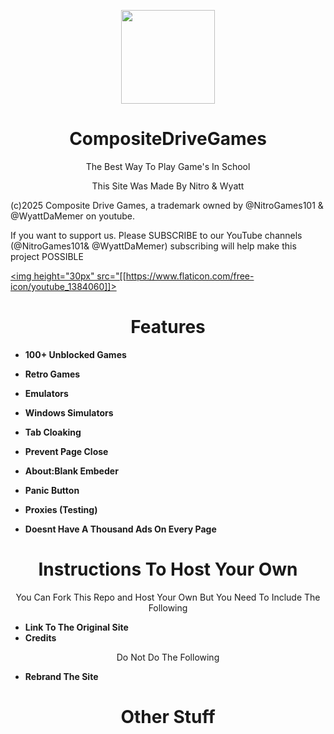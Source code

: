 <p align="center">
 
<img src="[[https://sz-games.github.io/G-Google.png](https://lh3.googleusercontent.com/rd-d/ALs6j_EMwOuWba_ydxKoIoJq6JphSgpQ8P6CbRCjgHrt5Buc7L_S-IN4qaXLFbc5OzuP6tkCCxXSSOLNtWvqoxyFLBFcN_iGlcViPPZ-GTd4JHfDzAs2TxhqWSXqWubHk-D4A9CMMm5-U8x8CjYmqhYcWGmGD52tVLj641HP_byfm9XHg1nxHp1rbOIcjkE9ZiMdBzhu_DRXsRzAUzUOEX5s8SBvNosDtwjDJrUybOXqCvNbryv4Ox4Cpe6PboFAJo_F9Y8O7Kb9dQR34MZbUYZh3oG8mNwVx_n6HXQNZQKzDIE3xBwNpMmZI4AmLqUvkKdQtpGcd1qe4GJnpzIcv4anXZbWqq8dE_vfpfdz3BsqrQmJoY1HAD9XyslQ-2kqF-nYip5Q4GNN_90oqipKXC150BfHAuawrZxwRciTUn-6fu6O_uoY4nKsRIJ8CXNIRRxm6Nv0fAta-WKlirrdcUTjR5lKGPEFfFtji-jEChT-qYfjevR5LB5i1nc0wmk5pVOB7_ErEsOXgf2A9UrHdA2OB_MjmW-Fb5hIMsutr-VdwLSMYp8tiOQWB-Ba61-BJSTgu7_gvD0ZNYhcbDdtlXmfcyPG_gQjve7GIXq5R9JcBoZo73Jz_fa2wFEPLb3Ainrd4apy_4Lr36L9zEGI96T3TXixeduJJq3bokZ5GX6IOWdrKGYl7Q6ZQka4GspgWRJb5Yi5xKKBXxXFAqmA-bHpKPj2pp_Cv7NUSBpNSXVUrdpyFb5W2Yl_B4BVqHeLIXXMH7q7SXsjDu1AF8fSBYYpUvbyZZQlanr-WTCFPSQzBxZ-FwaxriQW7JPhWZOQmNuj1azgmdkyG5E28d6XDZphfDha-LqU8VpTq4DvCXjOwxw77IF6Vl8MNwErubKxxe_mqZEHcbskBh3RziowfCviKkwl5resEeKOYOSwwMSM7vn97VVF5cKm1lKI2b--7l7OaqckpVb1dLAf1X1sf4v63yeCzAiqyeE5smF8gx0rphd_6btBOQYcSmjST_yB8w=w1366-h599?auditContext=prefetch)]([[https://ejo-nitro.github.io/compositegames.github.io/](https://gamesxo.github.io/compositedrivegames/)](https://gamesxo.github.io/compositedrivegames/))" width="150px" height="150px">

</p>

<h1 align="center">CompositeDriveGames</h1>
<p align="center">The Best Way To Play Game's In School</p>
<p align="center">This Site Was Made By Nitro & Wyatt </p>
<p algin="center">(c)2025 Composite Drive Games, a trademark owned by @NitroGames101 & @WyattDaMemer on youtube.
<p algin="center">If you want to support us. Please SUBSCRIBE to our YouTube channels (@NitroGames101& @WyattDaMemer) subscribing will help make this project POSSIBLE

<a href="https://www.youtube.com/@nitrogames101?sub_comfermation=1"><img height="30px"  src="[[https://www.flaticon.com/free-icon/youtube_1384060]]></a>




<h1 align="center">Features</h1>

- **100+ Unblocked Games**
- **Retro Games**
- **Emulators**
- **Windows Simulators**

- **Tab Cloaking**
- **Prevent Page Close**
- **About:Blank Embeder**
- **Panic Button**
- **Proxies (Testing)**

- **Doesnt Have A Thousand Ads On Every Page**

<h1 align="Center">Instructions To Host Your Own</h1>
<p align="center">You Can Fork This Repo and Host Your Own But You Need To Include The Following</p>

- **Link To The Original Site**
- **Credits**

<p align="center">Do Not Do The Following</p>

- **Rebrand The Site**


<h1 align="center">Other Stuff</h1>







